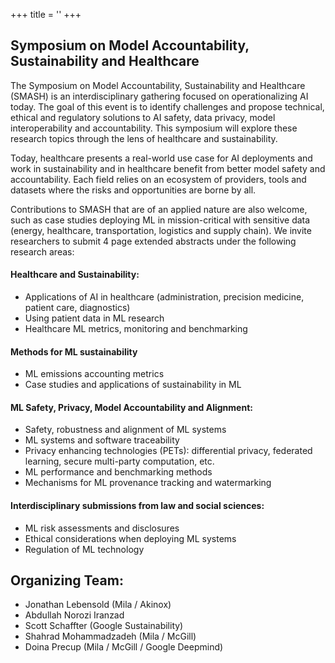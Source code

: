 +++
title = ''
+++
## Symposium on Model Accountability, Sustainability and Healthcare
The Symposium on Model Accountability, Sustainability and Healthcare (SMASH) is an interdisciplinary gathering focused on operationalizing AI today. The goal of this event is to identify challenges and propose technical, ethical and regulatory solutions to AI safety, data privacy, model interoperability and accountability. This symposium will explore these research topics through the lens of healthcare and sustainability.

Today, healthcare presents a real-world use case for AI deployments and work in sustainability and in healthcare benefit from better model safety and accountability. Each field relies on an ecosystem of providers, tools and datasets where the risks and opportunities are borne by all.

Contributions to SMASH that are of an applied nature are also welcome, such as case studies deploying ML in mission-critical with sensitive data (energy, healthcare, transportation, logistics and supply chain). We invite researchers to submit 4 page extended abstracts under the following research areas:

#### Healthcare and Sustainability:
- Applications of AI in healthcare (administration, precision medicine, patient care, diagnostics)
- Using patient data in ML research
- Healthcare ML metrics, monitoring and benchmarking

#### Methods for ML sustainability
- ML emissions accounting metrics
- Case studies and applications of sustainability in ML

#### ML Safety, Privacy, Model Accountability and Alignment:
- Safety, robustness and alignment of ML systems
- ML systems and software traceability
- Privacy enhancing technologies (PETs): differential privacy, federated learning, secure multi-party computation, etc.
- ML performance and benchmarking methods
- Mechanisms for ML provenance tracking and watermarking

#### Interdisciplinary submissions from law and social sciences:
- ML risk assessments and disclosures
- Ethical considerations when deploying ML systems
- Regulation of ML technology

## Organizing Team:
- Jonathan Lebensold (Mila / Akinox)
- Abdullah Norozi Iranzad
- Scott Schaffter (Google Sustainability)
- Shahrad Mohammadzadeh (Mila / McGill)
- Doina Precup (Mila / McGill / Google Deepmind)
